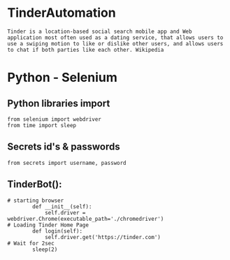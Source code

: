 # TinderAutomation
    Tinder is a location-based social search mobile app and Web application most often used as a dating service, that allows users to use a swiping motion to like or dislike other users, and allows users to chat if both parties like each other. Wikipedia

# Python - Selenium
##    Python libraries import
    from selenium import webdriver
    from time import sleep

##      Secrets id's & passwords
    from secrets import username, password

## TinderBot():
    # starting browser
            def __init__(self):
                self.driver = webdriver.Chrome(executable_path='./chromedriver')
    # Loading Tinder Home Page
            def login(self):
                self.driver.get('https://tinder.com')
    # Wait for 2sec
            sleep(2)